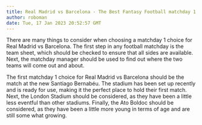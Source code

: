```yaml
---
title: Real Madrid vs Barcelona - The Best Fantasy Football matchday 1 choices
author: roboman
date: Tue, 17 Jan 2023 20:52:57 GMT
---
```



There are many things to consider when choosing a matchday 1 choice for Real Madrid vs Barcelona. The first step in any football matchday is the team sheet, which should be checked to ensure that all sides are available. Next, the matchday manager should be used to find out where the two teams will come out and about. 

The first matchday 1 choice for Real Madrid vs Barcelona should be the match at the new Santiago Bernabéu. The stadium has been set up recently and is ready for use, making it the perfect place to hold their first match. Next, the London Stadium should be considered, as they have been a little less eventful than other stadiums. Finally, the Ato Boldoc should be considered, as they have been a little more young in terms of age and are still some what growing.